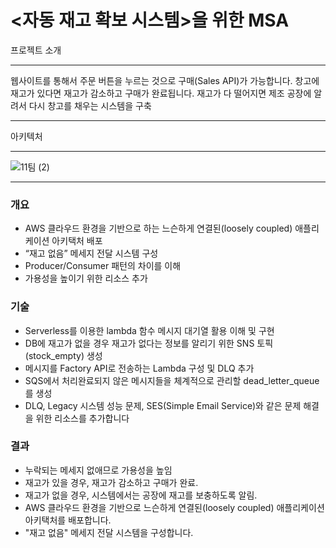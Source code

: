 # <자동 재고 확보 시스템>을 위한 MSA


프로젝트 소개

---
웹사이트를 통해서 주문 버튼을 누르는 것으로 구매(Sales API)가 가능합니다.
창고에 재고가 있다면 재고가 감소하고 구매가 완료됩니다.
재고가 다 떨어지면 제조 공장에 알려서 다시 창고를 채우는 시스템을 구축


---

아키텍처

---

![11팀 (2)](https://github.com/cs-devops-bootcamp/devops-04-Final-Team1/assets/127801771/e100535b-e7a9-4daa-9eda-9ff1504bc716)


---

### 개요

- AWS 클라우드 환경을 기반으로 하는 느슨하게 연결된(loosely coupled) 애플리케이션 아키택처 배포
- “재고 없음” 메세지 전달 시스템 구성
- Producer/Consumer 패턴의 차이를 이해
- 가용성을 높이기 위한 리소스 추가

 

### 기술
- Serverless를 이용한 lambda 함수 메시지 대기열 활용 이해 및 구현
- DB에 재고가 없을 경우 재고가 없다는 정보를 알리기 위한 SNS 토픽(stock_empty) 생성
- 메시지를 Factory API로 전송하는 Lambda 구성 및 DLQ 추가
- SQS에서 처리완료되지 않은 메시지들을 체계적으로 관리할 dead_letter_queue를 생성
- DLQ, Legacy 시스템 성능 문제, SES(Simple Email Service)와 같은 문제 해결을 위한 리소스를 추가합니다


### 결과

- 누락되는 메세지 없애므로 가용성을 높임
- 재고가 있을 경우, 재고가 감소하고 구매가 완료.
- 재고가 없을 경우, 시스템에서는 공장에 재고를 보충하도록 알림.
- AWS 클라우드 환경을 기반으로 느슨하게 연결된(loosely coupled) 애플리케이션 아키택처를 배포합니다.
- "재고 없음" 메세지 전달 시스템을 구성합니다.
